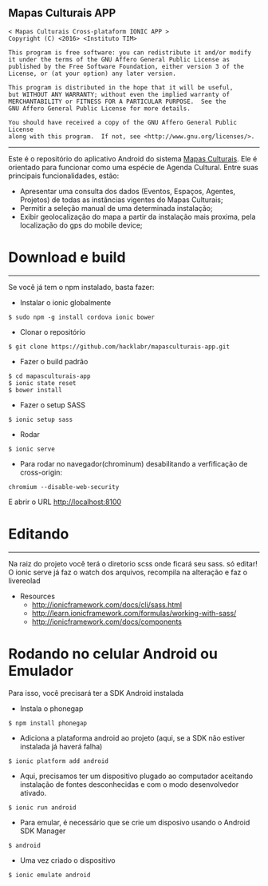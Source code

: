 ## Mapas Culturais APP

    < Mapas Culturais Cross-plataform IONIC APP >
    Copyright (C) <2016> <Instituto TIM>

    This program is free software: you can redistribute it and/or modify
    it under the terms of the GNU Affero General Public License as
    published by the Free Software Foundation, either version 3 of the
    License, or (at your option) any later version.

    This program is distributed in the hope that it will be useful,
    but WITHOUT ANY WARRANTY; without even the implied warranty of
    MERCHANTABILITY or FITNESS FOR A PARTICULAR PURPOSE.  See the
    GNU Affero General Public License for more details.

    You should have received a copy of the GNU Affero General Public License
    along with this program.  If not, see <http://www.gnu.org/licenses/>.
    
---

Este é o repositório do aplicativo Android do sistema [Mapas Culturais](https://github.com/hacklabr/mapasculturais). Ele é orientado para funcionar como uma espécie de Agenda Cultural. Entre suas principais funcionalidades, estão:

* Apresentar uma consulta dos dados (Eventos, Espaços, Agentes, Projetos) de todas as instâncias vigentes do Mapas Culturais; 
* Permitir a seleção manual de uma determinada instalação;
* Exibir geolocalização do mapa a partir da instalação mais proxima, pela localização do gps do mobile device;


# Download e build
------------------

Se você já tem o npm instalado, basta fazer:

* Instalar o ionic globalmente
```
$ sudo npm -g install cordova ionic bower
```

* Clonar o repositório
```
$ git clone https://github.com/hacklabr/mapasculturais-app.git
```

* Fazer o build padrão
```
$ cd mapasculturais-app
$ ionic state reset
$ bower install
```

* Fazer o setup SASS
```
$ ionic setup sass
```

* Rodar
```
$ ionic serve
```

* Para rodar no navegador(chrominum) desabilitando a verfificação de cross-origin:
```
chromium --disable-web-security
```
E abrir o URL [http://localhost:8100](http://localhost:8100)

# Editando
----------

Na raiz do projeto você terá o diretorio scss onde ficará seu sass. só editar!
O ionic serve já faz o watch dos arquivos, recompila na alteração e faz o 
livereolad

* Resources
  * http://ionicframework.com/docs/cli/sass.html
  * http://learn.ionicframework.com/formulas/working-with-sass/
  * http://ionicframework.com/docs/components

# Rodando no celular Android ou Emulador

Para isso, você precisará ter a SDK Android instalada

* Instala o phonegap
```
$ npm install phonegap
```

* Adiciona a plataforma android ao projeto (aqui, se a SDK não estiver
instalada já haverá falha)
```
$ ionic platform add android
```

* Aqui, precisamos ter um dispositivo plugado ao computador aceitando 
instalação de fontes desconhecidas e com o modo desenvolvedor ativado.
```
$ ionic run android
```

* Para emular, é necessário que se crie um disposivo usando o Android SDK Manager
```
$ android
```

* Uma vez criado o dispositivo
```
$ ionic emulate android
```

